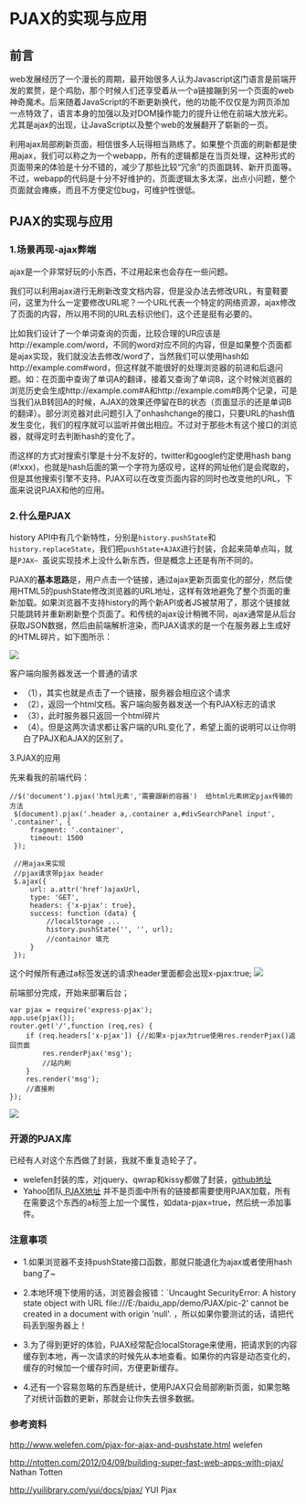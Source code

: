 # PJAX的实现与应用

## 前言
web发展经历了一个漫长的周期，最开始很多人认为Javascript这门语言是前端开发的累赘，是个鸡肋，那个时候人们还享受着从一个a链接蹦到另一个页面的web神奇魔术。后来随着JavaScript的不断更新换代，他的功能不仅仅是为网页添加一点特效了，语言本身的加强以及对DOM操作能力的提升让他在前端大放光彩。尤其是ajax的出现，让JavaScript以及整个web的发展翻开了崭新的一页。

利用ajax局部刷新页面，相信很多人玩得相当熟练了。如果整个页面的刷新都是使用ajax，我们可以称之为一个webapp，所有的逻辑都是在当页处理，这种形式的页面带来的体验是十分不错的，减少了那些比较“冗余”的页面跳转、新开页面等。不过，webapp的代码是十分不好维护的，页面逻辑太多太深，出点小问题，整个页面就会瘫痪，而且不方便定位bug，可维护性很低。

## PJAX的实现与应用
### 1.场景再现-ajax弊端
ajax是一个非常好玩的小东西，不过用起来也会存在一些问题。

我们可以利用ajax进行无刷新改变文档内容，但是没办法去修改URL，有童鞋要问，这里为什么一定要修改URL呢？一个URL代表一个特定的网络资源，ajax修改了页面的内容，所以用不同的URL去标识他们，这个还是挺有必要的。

比如我们设计了一个单词查询的页面，比较合理的UR应该是http://example.com/word，不同的word对应不同的内容，但是如果整个页面都是ajax实现，我们就没法去修改/word了，当然我们可以使用hash如http://example.com#word，但这样就不能很好的处理浏览器的前进和后退问题。如：在页面中查询了单词A的翻译，接着又查询了单词B，这个时候浏览器的浏览历史会生成http://example.com#A和http://example.com#B两个记录，可是当我们从B转回A的时候，AJAX的效果还停留在B的状态（页面显示的还是单词B的翻译）。部分浏览器对此问题引入了onhashchange的接口，只要URL的hash值发生变化，我们的程序就可以监听并做出相应。不过对于那些木有这个接口的浏览器，就得定时去判断hash的变化了。

而这样的方式对搜索引擎是十分不友好的，twitter和google约定使用hash bang (#!xxx)，也就是hash后面的第一个字符为感叹号，这样的网址他们是会爬取的，但是其他搜索引擎不支持。PJAX可以在改变页面内容的同时也改变他的URL，下面来说说PJAX和他的应用。

### 2.什么是PJAX
history API中有几个新特性，分别是`history.pushState`和`history.replaceState`，我们把`pushState+AJAX`进行封装，合起来简单点叫，就是`PJAX~ `虽说实现技术上没什么新东西，但是概念上还是有所不同的。

PJAX的**基本思路**是，用户点击一个链接，通过ajax更新页面变化的部分，然后使用HTML5的pushState修改浏览器的URL地址，这样有效地避免了整个页面的重新加载。如果浏览器不支持history的两个新API或者JS被禁用了，那这个链接就只能跳转并重新刷新整个页面了。和传统的ajax设计稍微不同，ajax通常是从后台获取JSON数据，然后由前端解析渲染，而PJAX请求的是一个在服务器上生成好的HTML碎片，如下图所示：

<a data-fancybox title="" href="http://blog.colastar.club:9527/static/images/pajax.png">![](http://blog.colastar.club:9527/static/images/pajax.png)</a>

客户端向服务器发送一个普通的请求
- （1），其实也就是点击了一个链接，服务器会相应这个请求
- （2），返回一个html文档。客户端向服务器发送一个有PJAX标志的请求
- （3），此时服务器只返回一个html碎片
- （4）。但是这两次请求都让客户端的URL变化了，希望上面的说明可以让你明白了PAJX和AJAX的区别了。

3.PJAX的应用

先来看我的前端代码：
```
//$('document').pjax('html元素','需要跟新的容器')  给html元素绑定pjax传输的方法
 $(document).pjax('.header a,.container a,#divSearchPanel input', '.container', {
     fragment: '.container',
     timeout: 1500
 });
 
 //用ajax来实现
 //pjax请求带pjax header
 $.ajax({
     url: a.attr('href')ajaxUrl,
     type: 'GET',
     headers: {'x-pjax': true},
     success: function (data) {
         //localStorage ...
         history.pushState('', '', url);
         //containor 填充
     }
 });

 ```

 这个时候所有通过a标签发送的请求header里面都会出现x-pjax:true;
 <a data-fancybox title="" href="http://blog.colastar.club:9527/static/images/x-pajax.png">![](http://blog.colastar.club:9527/static/images/x-pajax.png)</a>

 前端部分完成，开始来部署后台；
```
var pjax = require('express-pjax');
app.use(pjax());
router.get('/',function (req,res) {
    if (req.headers['x-pjax']) {//如果x-pjax为true使用res.renderPjax()返回页面
        res.renderPjax('msg');
        //站内刷
    }
    res.render('msg');
    //直接刷
});

```
 <a data-fancybox title="" href="http://blog.colastar.club:9527/static/images/x-pajax2.png">![](http://blog.colastar.club:9527/static/images/x-pajax2.png)</a>
### 开源的PJAX库

已经有人对这个东西做了封装，我就不重复造轮子了。

- welefen封装的库，对jquery、qwrap和kissy都做了封装，[github地址](https://github.com/welefen/pjax)
- Yahoo团队[ PJAX地址](PJAX地址)
并不是页面中所有的链接都需要使用PJAX加载，所有在需要这个东西的a标签上加一个属性，如data-pjax=true，然后统一添加事件。

### 注意事项
- 1.如果浏览器不支持pushState接口函数，那就只能退化为ajax或者使用hash bang了~

- 2.本地环境下使用的话，浏览器会报错：`Uncaught SecurityError: A history state object with URL file:///E:/baidu_app/demo/PJAX/pic-2' cannot be created in a document with origin 'null'. ，所以如果你要测试的话，请把代码丢到服务器上！

- 3.为了得到更好的体验，PJAX经常配合localStorage来使用，把请求到的内容缓存到本地，再一次请求的时候先从本地查看。如果你的内容是动态变化的，缓存的时候加一个缓存时间，方便更新缓存。
- 4.还有一个容易忽略的东西是统计，使用PJAX只会局部刷新页面，如果忽略了对统计函数的更新，那就会让你失去很多数据。

### 参考资料
http://www.welefen.com/pjax-for-ajax-and-pushstate.html welefen

http://ntotten.com/2012/04/09/building-super-fast-web-apps-with-pjax/ Nathan Totten

http://yuilibrary.com/yui/docs/pjax/ YUI Pjax
 